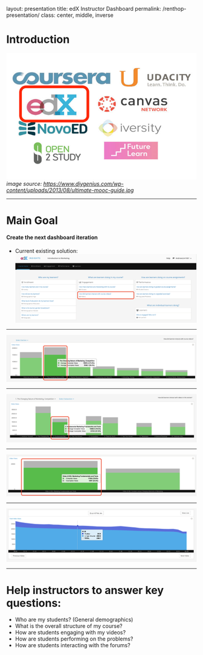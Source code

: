 layout: presentation
title: edX Instructor Dashboard
permalink: /renthop-presentation/
class: center, middle, inverse

# Introduction
![](img/intro_and_goals/mooc_intro.jpg)
*image source: https://www.diygenius.com/wp-content/uploads/2013/08/ultimate-mooc-guide.jpg*

---
# Main Goal
#### Create the next dashboard iteration
* Current existing solution:
![](img/intro_and_goals/insights_1.png)


---
![](img/intro_and_goals/insights_2.png)


---
![](img/intro_and_goals/insights_3.png)


---
![](img/intro_and_goals/insights_4.png)


---
![](img/intro_and_goals/insights_5.png)


---

# Help instructors to answer key questions:
  * Who are my students? (General demographics)
  * What is the overall structure of my course?
  * How are students engaging with my videos?
  * How are students performing on the problems?
  * How are students interacting with the forums?

